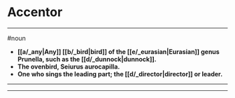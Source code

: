 # Accentor
---
#noun
- **[[a/_any|Any]] [[b/_bird|bird]] of the [[e/_eurasian|Eurasian]] genus Prunella, such as the [[d/_dunnock|dunnock]].**
- **The ovenbird, Seiurus aurocapilla.**
- **One who sings the leading part; the [[d/_director|director]] or leader.**
---
---
